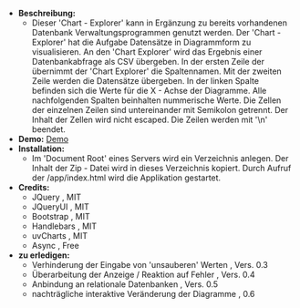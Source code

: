  + **Beschreibung:**
     + Dieser 'Chart - Explorer' kann in Ergänzung zu bereits vorhandenen Datenbank Verwaltungsprogrammen genutzt werden.
                                Der 'Chart - Explorer' hat die Aufgabe Datensätze in Diagrammform zu visualisieren.
                                An den 'Chart Explorer' wird das Ergebnis einer Datenbankabfrage als CSV übergeben.
                                In der ersten Zeile der übernimmt der 'Chart Explorer' die Spaltennamen.
                                Mit der zweiten Zeile werden die Datensätze übergeben. In der linken Spalte befinden sich die Werte für die X - Achse der Diagramme.
                                Alle nachfolgenden Spalten beinhalten nummerische Werte. Die Zellen der einzelnen Zeilen sind untereinander mit Semikolon getrennt.
                                Der Inhalt der Zellen wird nicht escaped.
                                Die Zeilen werden mit '\n' beendet.
+ **Demo:** <a href="http.//chart-explorer.stephankrauss.de">Demo</a>
+ **Installation:**
	+ Im 'Document Root' eines Servers wird ein Verzeichnis anlegen. Der Inhalt der Zip - Datei  wird in dieses Verzeichnis kopiert. Durch Aufruf der /app/index.html wird die Applikation gestartet.
+ **Credits:**
	+ JQuery , MIT
    + JQueryUI , MIT
    + Bootstrap , MIT
    + Handlebars , MIT
    + uvCharts , MIT
    + Async , Free
+ **zu erledigen:**
	+ Verhinderung der Eingabe von 'unsauberen' Werten , Vers. 0.3
    + Überarbeitung der Anzeige / Reaktion auf Fehler , Vers. 0.4
    + Anbindung an relationale Datenbanken , Vers. 0.5
    + nachträgliche interaktive Veränderung der Diagramme , 0.6
